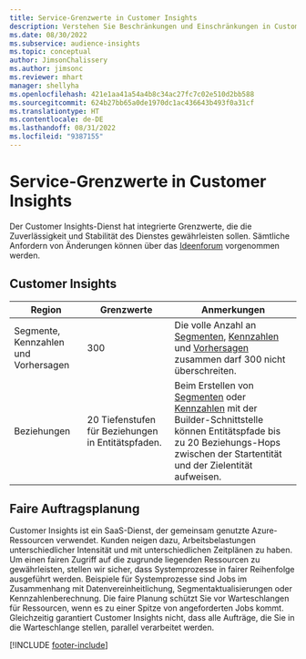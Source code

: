 ```yaml
---
title: Service-Grenzwerte in Customer Insights
description: Verstehen Sie Beschränkungen und Einschränkungen in Customer Insights SaaS Service.
ms.date: 08/30/2022
ms.subservice: audience-insights
ms.topic: conceptual
author: JimsonChalissery
ms.author: jimsonc
ms.reviewer: mhart
manager: shellyha
ms.openlocfilehash: 421e1aa41a54a4b8c34ac27fc7c02e510d2bb588
ms.sourcegitcommit: 624b27bb65a0de1970dc1ac436643b493f0a31cf
ms.translationtype: HT
ms.contentlocale: de-DE
ms.lasthandoff: 08/31/2022
ms.locfileid: "9387155"
---
```

# <a name="service-limits-in-customer-insights"></a>Service-Grenzwerte in Customer Insights

 Der Customer Insights-Dienst hat integrierte Grenzwerte, die die Zuverlässigkeit und Stabilität des Dienstes gewährleisten sollen. Sämtliche Anfordern von Änderungen können über das [Ideenforum](https://go.microsoft.com/fwlink/?linkid=2074172) vorgenommen werden.

## <a name="customer-insights"></a>Customer Insights

| Region  | Grenzwerte  | Anmerkungen |
|-------------|---------------------------------------------------------------------|---------------------------------------------------------------------|
| Segmente, Kennzahlen und Vorhersagen | 300  | Die volle Anzahl an [Segmenten](segments.md), [Kennzahlen](measures.md) und [Vorhersagen](predictions.md) zusammen darf 300 nicht überschreiten.  |
| Beziehungen | 20 Tiefenstufen für Beziehungen in Entitätspfaden. | Beim Erstellen von [Segmenten](segments.md) oder [Kennzahlen](measures.md) mit der Builder-Schnittstelle können Entitätspfade bis zu 20 Beziehungs-Hops zwischen der Startentität und der Zielentität aufweisen.  |

## <a name="fair-scheduling-of-jobs"></a>Faire Auftragsplanung

Customer Insights ist ein SaaS-Dienst, der gemeinsam genutzte Azure-Ressourcen verwendet. Kunden neigen dazu, Arbeitsbelastungen unterschiedlicher Intensität und mit unterschiedlichen Zeitplänen zu haben. Um einen fairen Zugriff auf die zugrunde liegenden Ressourcen zu gewährleisten, stellen wir sicher, dass Systemprozesse in fairer Reihenfolge ausgeführt werden. Beispiele für Systemprozesse sind Jobs im Zusammenhang mit Datenvereinheitlichung, Segmentaktualisierungen oder Kennzahlenberechnung. Die faire Planung schützt Sie vor Warteschlangen für Ressourcen, wenn es zu einer Spitze von angeforderten Jobs kommt. Gleichzeitig garantiert Customer Insights nicht, dass alle Aufträge, die Sie in die Warteschlange stellen, parallel verarbeitet werden.

[!INCLUDE [footer-include](includes/footer-banner.md)]
